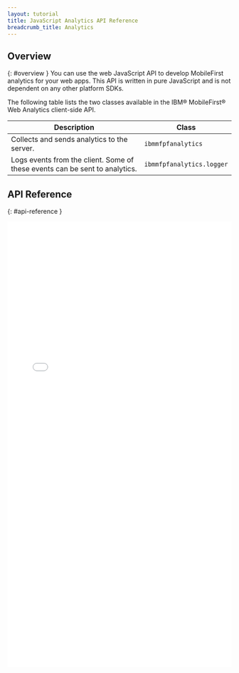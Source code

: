 ```yaml
---
layout: tutorial
title: JavaScript Analytics API Reference
breadcrumb_title: Analytics
---
```

<!-- NLS_CHARSET=UTF-8 -->
## Overview
{: #overview }
You can use the web JavaScript API to develop MobileFirst analytics for your web apps. This API is written in pure JavaScript and is not dependent on any other platform SDKs.

The following table lists the two classes available in the IBM® MobileFirst® Web Analytics client-side API.

| Description | Class |
|-------------|-------|
| Collects and sends analytics to the server. | `ibmmfpfanalytics` |
| Logs events from the client. Some of these events can be sent to analytics. | `ibmmfpfanalytics.logger` | 

## API Reference
{: #api-reference }
<iframe width="100%" height="1000px" frameBorder="0" src="../../../api-ref/wl-web-analytics-client-js-apidoc/html/refjavascript-web-analytics-client/html/index.html"></iframe>
